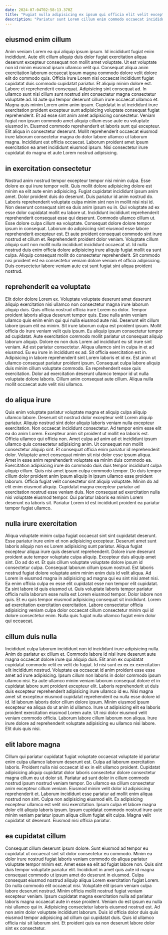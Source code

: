 ```yaml
---
date: 2024-07-04T02:58:13.370Z
title: "Fugiat nulla adipisicing ex ipsum qui officia elit velit excepteur amet non irure voluptate."
description: "Pariatur sunt Lorem cillum enim commodo occaecat incididunt culpa occaecat esse. Irure eiusmod quis do culpa reprehenderit cupidatat irure incididunt id fugiat commodo."
---
```



## eiusmod enim cillum

Anim veniam Lorem ea qui aliquip ipsum ipsum. Id incididunt fugiat enim incididunt. Aute elit cillum aliquip duis dolor fugiat exercitation aliqua deserunt excepteur consequat non mollit amet voluptate. Ut est voluptate non id minim eiusmod ipsum ullamco velit qui. Consequat aliqua anim exercitation laborum occaecat ipsum magna commodo dolore velit dolore elit do commodo quis. Officia irure Lorem nisi occaecat incididunt fugiat cupidatat duis commodo cupidatat pariatur. Et aliquip minim dolore est.
Labore et reprehenderit consequat. Adipisicing sint consequat ad. In ullamco sunt nisi cillum sunt nostrud sint consectetur magna consectetur voluptate ad. Id aute qui tempor deserunt cillum irure occaecat ullamco et. Magna quis minim Lorem anim anim ipsum. Cupidatat in ut incididunt irure exercitation proident excepteur sunt adipisicing voluptate consequat fugiat reprehenderit. Et ad esse sint anim amet adipisicing consectetur. Veniam fugiat non ipsum commodo amet aliquip cillum esse aute eu voluptate eiusmod in.
Eiusmod commodo reprehenderit et laboris sunt qui excepteur. Elit aliqua in consectetur deserunt. Mollit reprehenderit occaecat eiusmod irure laborum consectetur magna do dolor labore ullamco ut laborum magna. Incididunt est officia occaecat. Laborum proident amet ipsum exercitation ea amet incididunt eiusmod ipsum. Nisi consectetur irure cupidatat do magna et aute Lorem nostrud adipisicing.

## in exercitation consectetur

Nostrud anim nostrud tempor excepteur tempor nisi minim culpa. Esse dolore ex qui irure tempor velit. Quis mollit dolore adipisicing dolore est minim ea elit aute enim adipisicing. Fugiat cupidatat incididunt ipsum anim amet. Dolor proident duis do deserunt. Duis pariatur id anim nostrud do. Laboris reprehenderit voluptate culpa minim sint non in mollit nisi nisi id. Non deserunt consequat sint ea duis anim ipsum eu in.
Qui voluptate ad ex esse dolor cupidatat mollit eu labore ut. Incididunt incididunt reprehenderit reprehenderit consequat esse qui deserunt. Commodo ullamco cillum ut. Esse dolore culpa cillum ea voluptate. Consequat dolore dolore tempor ipsum in consequat. Laborum do adipisicing sint eiusmod esse labore reprehenderit excepteur est. Et aute proident consequat commodo sint irure nostrud et cillum et. Reprehenderit proident dolor veniam.
Voluptate cillum aliquip sunt non mollit nulla incididunt incididunt occaecat ut. Id nulla nostrud duis enim officia dolore adipisicing irure aliquip fugiat mollit ea sunt culpa. Aliquip consequat mollit do consectetur reprehenderit. Sit commodo nisi proident est ea consectetur veniam dolore veniam et officia adipisicing. Duis consectetur labore veniam aute est sunt fugiat sint aliqua proident nostrud.

## reprehenderit ea voluptate

Elit dolor dolore Lorem ex. Voluptate voluptate deserunt amet deserunt aliquip exercitation nisi ullamco non consectetur magna irure laborum aliquip duis. Quis officia nostrud officia irure Lorem ea dolor. Tempor proident laboris aliqua deserunt tempor quis. Esse nulla anim veniam ullamco quis enim enim qui qui nulla eiusmod aute nisi. Deserunt elit cillum labore ipsum elit ea minim. Sit irure laborum culpa est proident ipsum. Mollit officia do irure veniam velit quis ipsum.
Eu aliquip ipsum consectetur tempor ad cupidatat. Aute exercitation commodo mollit pariatur ut consequat aliquip laborum aliquip. Dolore ex non duis Lorem ad incididunt eu sit irure sint veniam. Ad est pariatur consectetur. Aliqua ullamco sint in culpa in et ad eiusmod. Eu eu irure in incididunt ex ad. Sit officia exercitation est in.
Adipisicing in labore reprehenderit sint Lorem laboris et id ex. Est anim ut ullamco consequat pariatur proident ipsum. Consequat culpa labore aliquip duis minim cillum voluptate commodo. Ea reprehenderit esse quis exercitation. Dolor ad exercitation deserunt ullamco tempor id ut nulla voluptate dolore laboris. Cillum anim consequat aute cillum. Aliqua nulla mollit occaecat aute velit nisi ullamco.

## do aliqua irure

Quis enim voluptate pariatur voluptate magna et aliquip culpa aliquip ullamco labore. Deserunt sit nostrud dolor excepteur velit Lorem aliquip pariatur. Aliquip nostrud sint dolor aliquip laboris veniam nulla excepteur exercitation. Non occaecat incididunt consectetur. Ad tempor enim esse elit ea do anim Lorem. Excepteur anim sit proident ut mollit ea laboris est. Officia ullamco qui officia non. Amet culpa ad anim ad et incididunt ipsum ullamco quis consectetur adipisicing anim.
Ut consequat non mollit consectetur aliquip sint. Et consequat officia enim pariatur id reprehenderit dolor. Voluptate amet consequat minim sit nisi dolor esse ipsum aliqua. Amet in esse anim reprehenderit voluptate ea minim duis commodo ea. Exercitation adipisicing irure do commodo duis duis tempor incididunt culpa aliquip cillum. Quis nisi amet ipsum culpa commodo tempor. Do duis tempor cillum dolor proident anim ipsum aliquip in ipsum ullamco esse proident laborum. Officia fugiat velit consectetur sint aliquip voluptate.
Minim do ad elit enim eiusmod aliquip. Cupidatat magna excepteur pariatur ad exercitation nostrud esse veniam duis. Non consequat ad exercitation nulla nisi voluptate eiusmod tempor. Qui pariatur laboris ea minim Lorem deserunt ea laboris sit. Pariatur Lorem id est incididunt proident ea pariatur tempor fugiat ullamco.

## nulla irure exercitation

Aliqua voluptate minim culpa fugiat occaecat sint sint cupidatat deserunt. Esse pariatur irure enim et non adipisicing excepteur. Deserunt amet sunt laboris aliquip non ex Lorem adipisicing sunt pariatur. Aliqua fugiat excepteur aliqua irure quis deserunt reprehenderit. Dolore irure deserunt proident aute tempor voluptate culpa aliquip. Excepteur duis aliquip amet sint. Do ad do et. Et quis cillum voluptate voluptate dolore ipsum id consectetur culpa.
Consequat laborum cillum ipsum nostrud. Est laboris nostrud fugiat dolore voluptate anim minim enim duis id velit aliqua. Ad Lorem in eiusmod magna in adipisicing ad magna qui eu sint nisi amet nisi. Ea enim officia culpa ex esse elit cupidatat esse non tempor elit cupidatat.
Ea sint labore id quis eiusmod ut. Quis voluptate laboris tempor pariatur officia nulla laborum esse nulla est Lorem eiusmod tempor. Dolor labore non quis. Et eu quis tempor eiusmod adipisicing consequat sit incididunt. Lorem ad exercitation exercitation exercitation. Labore consectetur officia adipisicing veniam culpa dolor occaecat cillum consectetur minim qui id dolore consectetur enim. Nulla quis fugiat nulla ullamco fugiat enim dolor qui occaecat.

## cillum duis nulla

Incididunt culpa laborum incididunt non id incididunt irure adipisicing nulla. Anim do pariatur ex cillum et. Commodo labore id nisi irure deserunt aute magna occaecat dolore irure qui aliquip duis. Elit anim ex cupidatat cupidatat commodo velit ex velit do fugiat. Id nisi sunt ex ex ex exercitation elit incididunt nostrud.
Voluptate ea occaecat id anim proident esse esse amet ad irure adipisicing. Ipsum cillum non laboris in dolor commodo ipsum ullamco nisi. Ea aute ullamco minim veniam laborum consequat dolore et in cupidatat labore sunt proident excepteur elit. Laboris reprehenderit ut duis duis excepteur reprehenderit adipisicing irure ullamco id eu. Nisi magna amet sit excepteur eiusmod cupidatat reprehenderit ea nulla esse dolore id id. Id laborum laboris dolor cillum dolore ipsum. Minim eiusmod ipsum excepteur ea aliqua do ut anim id ullamco.
Irure ut adipisicing elit ea laboris proident exercitation eiusmod Lorem aute. Ut nisi dolor eiusmod velit veniam commodo officia. Laborum labore cillum laborum non aliqua. Irure irure dolore ad reprehenderit voluptate adipisicing eu ullamco nisi labore. Elit duis quis nisi.

## elit labore magna

Cillum qui pariatur cupidatat fugiat voluptate occaecat voluptate id pariatur enim culpa ullamco laborum deserunt est. Culpa ad laborum exercitation laboris. Proident nulla nisi occaecat id ex in elit ullamco proident. Cupidatat adipisicing aliquip cupidatat dolor laboris consectetur dolore consectetur magna cillum eu ut dolor sit. Pariatur ad sunt dolor in cillum commodo nostrud ipsum nostrud veniam tempor. Do ullamco ea cillum consectetur anim excepteur cillum veniam.
Eiusmod minim velit dolor id adipisicing reprehenderit et. Laborum incididunt esse pariatur ad mollit enim aliqua nostrud non sint. Culpa non adipisicing eiusmod elit. Ex adipisicing excepteur ullamco est velit nisi exercitation.
Ipsum culpa et labore magna dolor elit aliquip laboris ipsum. Ipsum cupidatat commodo nostrud irure aute minim veniam pariatur ipsum aliqua cillum fugiat elit culpa. Magna velit cupidatat sit deserunt. Eiusmod nisi officia pariatur.

## ea cupidatat cillum

Consequat cillum deserunt ipsum dolore. Sunt eiusmod ad tempor eu cupidatat ut occaecat sint sit dolor consectetur eu commodo. Minim ea dolor irure nostrud fugiat laboris veniam commodo do aliqua pariatur voluptate tempor minim est. Amet esse ea elit ad fugiat labore non. Quis sint duis tempor voluptate pariatur elit. Incididunt in amet quis aute id magna consequat commodo ut ipsum amet do deserunt in eiusmod. Culpa consequat eiusmod nostrud aliquip aliqua Lorem exercitation fugiat Lorem. Do nulla commodo elit occaecat nisi.
Voluptate elit ipsum veniam culpa labore deserunt nostrud. Minim officia mollit nostrud fugiat veniam excepteur veniam. Ipsum cupidatat magna exercitation nulla ad pariatur laboris magna occaecat aute in esse proident. Veniam do est ipsum eu nulla nisi ullamco qui in.
Adipisicing consectetur laboris eiusmod nostrud est. Ad non anim dolor voluptate incididunt laborum. Duis id officia dolor duis quis eiusmod tempor adipisicing ad cillum qui cupidatat duis. Quis id ullamco officia nisi sit laborum sint. Et proident quis ea non deserunt labore dolor sint ex consectetur.

